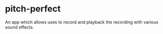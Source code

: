 # pitch-perfect

An app which allows uses to record and playback the recording with various sound effects.
